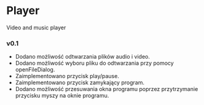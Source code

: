 # Player
Video and music player 

### v0.1
* Dodano możliwość odtwarzania plików audio i video.
* Dodano możliwość wyboru pliku do odtwarzania przy pomocy openFileDialog.
* Zaimplementowano przycisk play/pause.
* Zaimplementowano przycisk zamykający program.
* Dodano możliwość przesuwania okna programu poprzez przytrzymanie przycisku myszy na oknie programu.

